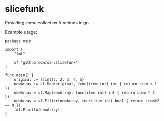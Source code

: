 # slicefunk

Providing some collection functions in go

Example usage:
```
package main

import (
    "fmt"

    sf "github.com/sa-/slicefunk"
)

func main() {
    original := []int{1, 2, 3, 4, 5}
    newArray := sf.Map(original, func(item int) int { return item + 1 })
    newArray = sf.Map(newArray, func(item int) int { return item * 3 })
    newArray = sf.Filter(newArray, func(item int) bool { return item%2 == 0 })
    fmt.Println(newArray)
}
```